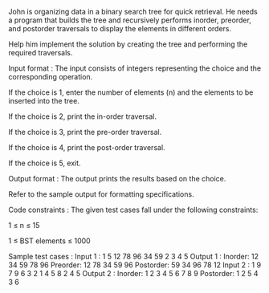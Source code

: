 John is organizing data in a binary search tree for quick retrieval. He needs a program that builds the tree and recursively performs inorder, preorder, and postorder traversals to display the elements in different orders. 



Help him implement the solution by creating the tree and performing the required traversals.

Input format :
The input consists of integers representing the choice and the corresponding operation.

If the choice is 1, enter the number of elements (n) and the elements to be inserted into the tree.

If the choice is 2, print the in-order traversal.

If the choice is 3, print the pre-order traversal.

If the choice is 4, print the post-order traversal.

If the choice is 5, exit.

Output format :
The output prints the results based on the choice.



Refer to the sample output for formatting specifications.

Code constraints :
The given test cases fall under the following constraints:

1 ≤ n ≤ 15

1 ≤ BST elements ≤ 1000

Sample test cases :
Input 1 :
1
5
12 78 96 34 59
2
3
4
5
Output 1 :
Inorder: 12 34 59 78 96 
Preorder: 12 78 34 59 96 
Postorder: 59 34 96 78 12 
Input 2 :
1
9
7 9 6 3 2 1 4 5 8
2
4
5
Output 2 :
Inorder: 1 2 3 4 5 6 7 8 9 
Postorder: 1 2 5 4 3 6
